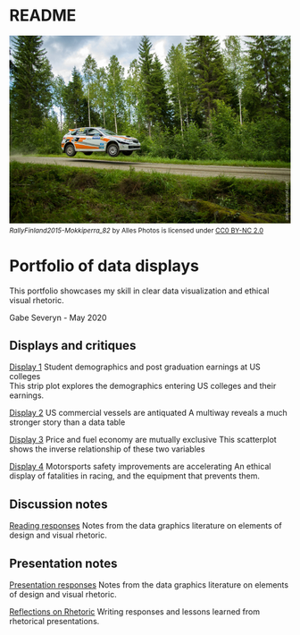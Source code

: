 README
================

![](resources/rally-scaled.jpg) <small> <br>
<i>RallyFinland2015-Mokkiperra\_82</i> by Alles Photos is licensed under
<a href="https://creativecommons.org/licenses/by-nc/2.0/">CC0 BY-NC
2.0</a> <br> </small>

# Portfolio of data displays

This portfolio showcases my skill in clear data visualization and
ethical visual rhetoric.

Gabe Severyn - May 2020

## Displays and critiques

[Display 1](reports/D1-report.md) Student demographics and post
graduation earnings at US colleges  
This strip plot explores the demographics entering US colleges and their
earnings.

[Display 2](reports/D2-report.md) US commercial vessels are antiquated A
multiway reveals a much stronger story than a data table

[Display 3](reports/D3-report.md) Price and fuel economy are mutually
exclusive This scatterplot shows the inverse relationship of these two
variables

[Display 4](reports/D4-report.md) Motorsports safety improvements are
accelerating An ethical display of fatalities in racing, and the
equipment that prevents them.

## Discussion notes

[Reading responses](reports/reading-responses.md) Notes from the data
graphics literature on elements of design and visual rhetoric.

## Presentation notes

[Presentation responses](reports/presentation-prompts.md) Notes from the
data graphics literature on elements of design and visual rhetoric.

[Reflections on Rhetoric](reports/reflections-on-rhetoric.md) Writing
responses and lessons learned from rhetorical presentations.

